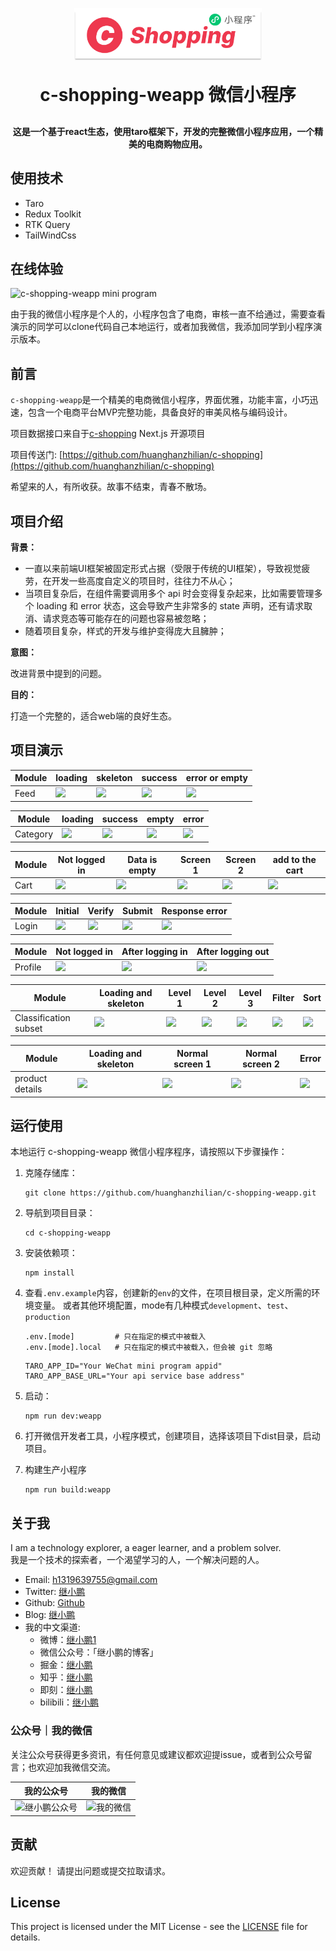 <p align="center">
	<img alt="logo" src="https://github.com/huanghanzhilian/huanghanzhilian/raw/main/projects/c-shopping-weapp.svg" width="300">
</p>
<h1 align="center" style="margin: 30px 0 30px; font-weight: bold;">c-shopping-weapp 微信小程序</h1>
<h4 align="center">这是一个基于react生态，使用taro框架下，开发的完整微信小程序应用，一个精美的电商购物应用。</h4>

## 使用技术

- Taro
- Redux Toolkit
- RTK Query
- TailWindCss

## 在线体验

<img alt="c-shopping-weapp mini program" src="https://public.huanghanlian.com/blog/article/2191f980-f9b4-4afb-86f7-1c7517defd6b.png" width="150">

由于我的微信小程序是个人的，小程序包含了电商，审核一直不给通过，需要查看演示的同学可以clone代码自己本地运行，或者加我微信，我添加同学到小程序演示版本。

## 前言

`c-shopping-weapp`是一个精美的电商微信小程序，界面优雅，功能丰富，小巧迅速，包含一个电商平台MVP完整功能，具备良好的审美风格与编码设计。

项目数据接口来自于[c-shopping](https://github.com/huanghanzhilian/c-shopping) Next.js 开源项目

项目传送门: [https://github.com/huanghanzhilian/c-shopping](https://github.com/huanghanzhilian/c-shopping)

希望来的人，有所收获。故事不结束，青春不散场。

## 项目介绍

**背景：**

- 一直以来前端UI框架被固定形式占据（受限于传统的UI框架），导致视觉疲劳，在开发一些高度自定义的项目时，往往力不从心；
- 当项目复杂后，在组件需要调用多个 api 时会变得复杂起来，比如需要管理多个 loading 和 error 状态，这会导致产生非常多的 state 声明，还有请求取消、请求竞态等可能存在的问题也容易被忽略；
- 随着项目复杂，样式的开发与维护变得庞大且臃肿；

**意图：**

改进背景中提到的问题。

**目的：**

打造一个完整的，适合web端的良好生态。

## 项目演示

| Module | loading                                                                                        | skeleton                                                                                       | success                                                                                        | error or empty                                                                                 |
| ------ | ---------------------------------------------------------------------------------------------- | ---------------------------------------------------------------------------------------------- | ---------------------------------------------------------------------------------------------- | ---------------------------------------------------------------------------------------------- |
| Feed   | ![](https://public.huanghanlian.com/blog/article/c85ef06a-695e-47fd-a570-9943eb545433.png) | ![](https://public.huanghanlian.com/blog/article/d10dbcbf-0f2c-4ab6-96f4-a24bd9f04363.png) | ![](https://public.huanghanlian.com/blog/article/2eb8c0c8-2328-4098-b6e0-3d09fd06bcf2.png) | ![](https://public.huanghanlian.com/blog/article/5b54561c-cc7e-4ea2-8c63-1e33a7ea0bfa.png) |

| Module   | loading                                                                                        | success                                                                                        | empty                                                                                          | error                                                                                          |
| -------- | ---------------------------------------------------------------------------------------------- | ---------------------------------------------------------------------------------------------- | ---------------------------------------------------------------------------------------------- | ---------------------------------------------------------------------------------------------- |
| Category | ![](https://public.huanghanlian.com/blog/article/122b21a8-f5b2-49c1-83e1-4e69220976a3.png) | ![](https://public.huanghanlian.com/blog/article/b6d94c05-b1ea-48a7-88ae-38e72e0bfc0d.png) | ![](https://public.huanghanlian.com/blog/article/971b8a1b-2ce2-4e46-ac6c-8a9228b82bfa.png) | ![](https://public.huanghanlian.com/blog/article/4ea4f8e0-627b-4c34-8032-fa78277290a9.png) |

| Module | Not logged in                                                                                  | Data is empty                                                                                  | Screen 1                                                                                       | Screen 2                                                                                       | add to the cart                                                                                |
| ------ | ---------------------------------------------------------------------------------------------- | ---------------------------------------------------------------------------------------------- | ---------------------------------------------------------------------------------------------- | ---------------------------------------------------------------------------------------------- | ---------------------------------------------------------------------------------------------- |
| Cart   | ![](https://public.huanghanlian.com/blog/article/64a07f64-96fd-4129-9a75-a27cc681e839.png) | ![](https://public.huanghanlian.com/blog/article/4a00d6af-a0f0-42e8-8e3b-ed44464cb5da.png) | ![](https://public.huanghanlian.com/blog/article/cee4592d-16e1-4836-8d91-6c79608c1eec.png) | ![](https://public.huanghanlian.com/blog/article/ed79f4cf-db93-4c12-beeb-66503ef31810.png) | ![](https://public.huanghanlian.com/blog/article/20f87dfc-7b5f-4109-8098-0e26db8c8b57.png) |

| Module | Initial                                                                                        | Verify                                                                                         | Submit                                                                                         | Response error                                                                                 |
| ------ | ---------------------------------------------------------------------------------------------- | ---------------------------------------------------------------------------------------------- | ---------------------------------------------------------------------------------------------- | ---------------------------------------------------------------------------------------------- |
| Login  | ![](https://public.huanghanlian.com/blog/article/55e6d3c5-17cf-4756-9b0f-d69c1c961051.png) | ![](https://public.huanghanlian.com/blog/article/d243b09a-4bc3-46b9-80e0-f78dc4fa21c1.png) | ![](https://public.huanghanlian.com/blog/article/fca6ee11-eaef-4ba7-a8ab-de5f999ac64e.png) | ![](https://public.huanghanlian.com/blog/article/f4b052fb-d0e6-4bf1-b92f-eec671b86c34.png) |

| Module  | Not logged in                                                                                  | After logging in                                                                               | After logging out                                                                              |
| ------- | ---------------------------------------------------------------------------------------------- | ---------------------------------------------------------------------------------------------- | ---------------------------------------------------------------------------------------------- |
| Profile | ![](https://public.huanghanlian.com/blog/article/619b8402-79b6-442a-8fed-62763b4163e6.png) | ![](https://public.huanghanlian.com/blog/article/b30c1355-3f4f-47de-8087-7a7e7e55e451.png) | ![](https://public.huanghanlian.com/blog/article/a37a6421-784d-441f-aa8c-c3212654bc4e.png) |

| Module                | Loading and skeleton                                                                           | Level 1                                                                                        | Level 2                                                                                        | Level 3                                                                                        | Filter                                                                                         | Sort                                                                                           |
| --------------------- | ---------------------------------------------------------------------------------------------- | ---------------------------------------------------------------------------------------------- | ---------------------------------------------------------------------------------------------- | ---------------------------------------------------------------------------------------------- | ---------------------------------------------------------------------------------------------- | ---------------------------------------------------------------------------------------------- |
| Classification subset | ![](https://public.huanghanlian.com/blog/article/be7d64db-496d-442f-a1e6-ae7d42e9b628.png) | ![](https://public.huanghanlian.com/blog/article/3be1701c-ed03-4394-984a-9ff9b67dd111.png) | ![](https://public.huanghanlian.com/blog/article/44c1ac35-c6a6-4736-8c49-2a030afe14c8.png) | ![](https://public.huanghanlian.com/blog/article/f54cdf46-72c0-42bc-ade2-9c3df96cd121.png) | ![](https://public.huanghanlian.com/blog/article/e4733e24-fa72-4ee0-9c33-c0dbc8072594.png) | ![](https://public.huanghanlian.com/blog/article/0229b9d8-4785-48fb-9028-f7a00cdccfca.png) |

| Module          | Loading and skeleton                                                                           | Normal screen 1                                                                                | Normal screen 2                                                                                | Error                                                                                          |
| --------------- | ---------------------------------------------------------------------------------------------- | ---------------------------------------------------------------------------------------------- | ---------------------------------------------------------------------------------------------- | ---------------------------------------------------------------------------------------------- |
| product details | ![](https://public.huanghanlian.com/blog/article/08946a24-197c-4fc0-9a44-0950621f90b7.png) | ![](https://public.huanghanlian.com/blog/article/43a51e87-8775-41b8-a6a4-519e256015e4.png) | ![](https://public.huanghanlian.com/blog/article/fc28819a-456c-4a50-822b-1fa395198b66.png) | ![](https://public.huanghanlian.com/blog/article/a066c4c3-ebf1-460e-91c1-ad5431f04cb9.png) |

## 运行使用

本地运行 c-shopping-weapp 微信小程序程序，请按照以下步骤操作：

1. 克隆存储库：

   ```
   git clone https://github.com/huanghanzhilian/c-shopping-weapp.git
   ```

2. 导航到项目目录：

   ```
   cd c-shopping-weapp
   ```

3. 安装依赖项：

   ```
   npm install
   ```

4. 查看`.env.example`内容，创建新的`env`的文件，在项目根目录，定义所需的环境变量。
   或者其他环境配置，mode有几种模式`development`、`test`、`production`
   ```
   .env.[mode]         # 只在指定的模式中被载入
   .env.[mode].local   # 只在指定的模式中被载入，但会被 git 忽略
   ```
   ```
   TARO_APP_ID="Your WeChat mini program appid"
   TARO_APP_BASE_URL="Your api service base address"
   ```
5. 启动：

   ```
   npm run dev:weapp
   ```

6. 打开微信开发者工具，小程序模式，创建项目，选择该项目下dist目录，启动项目。
7. 构建生产小程序
   ```
   npm run build:weapp
   ```

## 关于我

I am a technology explorer, a eager learner, and a problem solver.
<br/>
我是一个技术的探索者，一个渴望学习的人，一个解决问题的人。

- Email: [h1319639755@gmail.com](mailto:h1319639755@gmail.com)
- Twitter: [继小鹏](https://twitter.com/Huanghanzhilian)
- Github: [Github](https://github.com/huanghanzhilian)
- Blog: [继小鹏](https://blog.huanghanlian.com/)
- 我的中文渠道:
  - 微博：[继小鹏1](https://weibo.com/u/5653497957)
  - 微信公众号：「继小鹏的博客」
  - 掘金：[继小鹏](https://juejin.cn/user/2119514150414686)
  - 知乎：[继小鹏](https://www.zhihu.com/people/huang-han-zhi-lian)
  - 即刻：[继小鹏](https://web.okjike.com/u/BA3424F7-4D6E-4A2C-BA7E-138B616EED05)
  - bilibili：[继小鹏](https://space.bilibili.com/191128853)

### 公众号｜我的微信

关注公众号获得更多资讯，有任何意见或建议都欢迎提issue，或者到公众号留言；也欢迎加我微信交流。

| 我的公众号                                                                                                                            | 我的微信                                                                                                                         |
| ------------------------------------------------------------------------------------------------------------------------------------- | -------------------------------------------------------------------------------------------------------------------------------- |
| <img alt="继小鹏公众号" src="https://public.huanghanlian.com/blog/article/4632461d-0d43-4378-bcf7-bb32bf0de950.jpeg" width="150"> | <img alt="我的微信" src="https://public.huanghanlian.com/blog/article/6f041fb6-2141-49d8-b20b-6e989687bf9a.png" width="150"> |

## 贡献

欢迎贡献！ 请提出问题或提交拉取请求。

## License

This project is licensed under the MIT License - see the [LICENSE](LICENSE) file for details.
